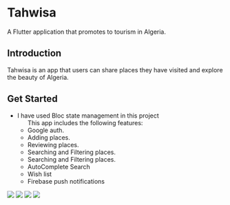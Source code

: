 # Tahwisa

A Flutter application that promotes to tourism in Algeria.

## Introduction

Tahwisa is an app that users can share places they have visited and explore the beauty of Algeria.


## Get Started
 
- I have used Bloc state management in this project
  <ul>
  This app includes the following features:
  <li>
   Google auth.
  </li>
  <li>
   Adding places.
  </li>
   <li>
   Reviewing places.
  </li>
  <li>
   Searching and Filtering places.
  </li>
  <li>
   Searching and Filtering places.
  </li>
  <li>
   AutoComplete Search
  </li>
  <li>
   Wish list
  </li>
  <li>
   Firebase push notifications
  </li>
  </ul>
<img src="https://res.cloudinary.com/dtvc2pr8i/image/upload/v1647300288/Web_1280_1_g81ksx.png">
<img src="https://res.cloudinary.com/dtvc2pr8i/image/upload/v1647300289/Web_1280_2_xj3dqs.png">
<img src="https://res.cloudinary.com/dtvc2pr8i/image/upload/v1647300287/Web_1280_4_pgvwez.png">
<img src="https://res.cloudinary.com/dtvc2pr8i/image/upload/v1647300287/Web_1280_3_l48aql.png">